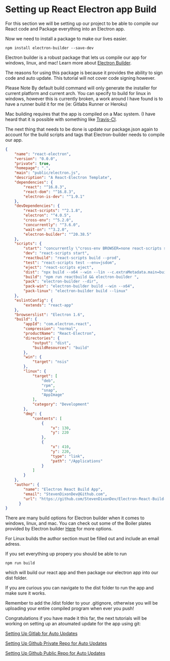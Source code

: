 # Setting up React Electron app Build

For this section we will be setting up our project to be able to compile our React code and Package everything into an Electron app.

Now we need to install a package to make our lives easier.

```
npm install electron-builder --save-dev

```

Electron builder is a robust package that lets us compile our app for windows, linux, and mac! Learn more about [Electron Builder](https://github.com/electron-userland/electron-builder).

The reasons for using this package is because it provides the ability to sign code and auto update. This tutorial will not cover code signing however.

Please Note By default build command will only generate the installer for current platform and current arch.
You can specify to build for linux in windows, however this is currently broken, a work around I have found is to have a runner build it for me (ie: Gitlabs Runner or Heroku)

Mac building requires that the app is compiled on a Mac system. (I have heard that it is possible with something like [Travis-CI](https://travis-ci.org/).

The next thing that needs to be done is update our package.json again to account for the build scripts and tags that Electron-builder needs to compile our app.

```json
{
    "name": "react-electron",
    "version": "0.0.0",
    "private": true,
    "homepage": ".",
    "main": "public/electron.js",
    "description": "A React-Electron Template",
    "dependencies": {
        "react": "^16.8.3",
        "react-dom": "^16.8.3",
        "electron-is-dev": "^1.0.1"
    },
    "devDependencies": {
        "react-scripts": "^2.1.8",
        "electron": "^4.0.5",
        "cross-env": "^5.2.0",
        "concurrently": "^3.6.0",
        "wait-on": "^3.2.0",
        "electron-builder": "^20.38.5"
    },
    "scripts": {
        "start": "concurrently \"cross-env BROWSER=none react-scripts start\" \"wait-on http://localhost:3000 && electron .\"",
        "dev": "react-scripts start",
        "reactbuild": "react-scripts build --prod",
        "test": "react-scripts test --env=jsdom",
        "eject": "react-scripts eject",
        "dist": "npx build --x64 --win --lin --c.extraMetadata.main=build/electron.js -p always",
        "build": "npm run reactbuild && electron-builder ",
        "pack": "electron-builder --dir",
        "pack-win": "electron-builder build --win --x64",
        "pack-linux": "electron-builder build --linux"
    },
    "eslintConfig": {
        "extends": "react-app"
    },
    "browserslist": "Electron 1.6",
    "build": {
        "appId": "com.electron.react",
        "compression": "normal",
        "productName": "React-Electron",
        "directories": {
            "output": "dist",
            "buildResources": "build"
        },
        "win": {
            "target": "nsis"
        },
        "linux": {
            "target": [
                "deb",
                "rpm",
                "snap",
                "AppImage"
            ],
            "category": "Development"
        },
        "dmg": {
            "contents": [
                {
                    "x": 130,
                    "y": 220
                },
                {
                    "x": 410,
                    "y": 220,
                    "type": "link",
                    "path": "/Applications"
                }
            ]
        }
    },
    "author": {
        "name": "Electron React Build App",
        "email": "StevenDixonDev@Github.com",
        "url": "https://github.com/StevenDixonDev/Electron-React-Build-Guide"
      }
}
```


There are many build options for Electron builder when it comes to windows, linux, and mac. You can check out some of the Boiler plates provided by Electron builder [Here](https://www.electron.build/#boilerplates) for more options.

For Linux builds the author section must be filled out and include an email adress.

If you set everything up propery you should be able to run 

```
npm run build

```

which will build our react app and then package our electron app into our dist folder.

If you are curious you can navigate to the dist folder to run the app and make sure it works.

Remember to add the /dist folder to your .gitignore, otherwise you will be uploading your entire compiled program when ever you push!

Congratulations if you have made it this far, the next tutorials will be working on setting up an atoumated update for the app using git: 

[Setting Up Gitlab for Auto Updates](../%234A_SettingUpGitlab)

[Setting Up Github Private Repo for Auto Updates](../%234B_SettingUpGithubPrivate)

[Setting Up Github Public Repo for Auto Updates](../%234C_SettingUpGithubPublic)